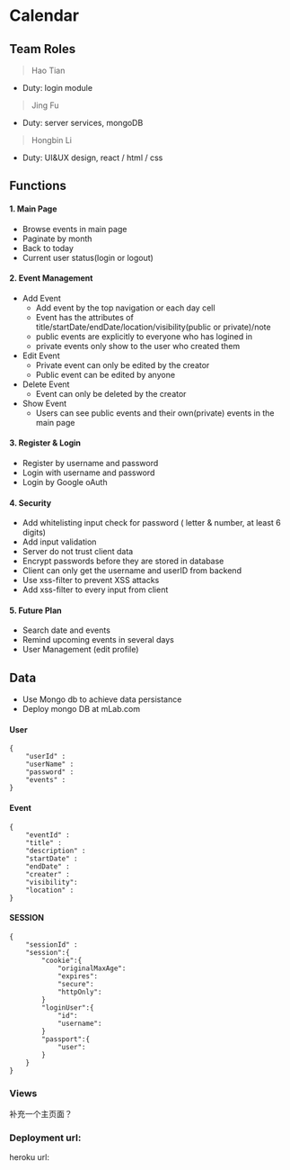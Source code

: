# Calendar

## Team Roles

> Hao Tian

- Duty: login module 

> Jing Fu

- Duty: server services, mongoDB

>  Hongbin Li

- Duty: UI&UX design, react / html / css

## Functions
#### 1. Main Page

* Browse events in main page
* Paginate by month
* Back to today
* Current user status(login or logout)

#### 2. Event Management

* Add Event 
  - Add event by the top navigation or each day cell 
  - Event has the attributes of title/startDate/endDate/location/visibility(public or private)/note
  - public events are explicitly to everyone who has logined in
  - private events only show to the user who created them
* Edit Event 
  - Private event can only be edited by the creator   
  - Public event can be edited by anyone
* Delete Event 
  - Event can only be deleted by the creator 
* Show Event
  - Users can see public events and their own(private) events in the main page

#### 3. Register & Login

- Register by username and password
- Login with username and password
- Login by  Google oAuth 

#### 4. Security

* Add whitelisting input check for password ( letter & number, at least 6 digits)
* Add input validation
* Server do not trust client data
* Encrypt passwords before they are stored in database
* Client can only get the username and userID from backend
* Use xss-filter to prevent XSS attacks
* Add xss-filter to every input from client

#### 5. Future Plan

* Search date and events
* Remind upcoming events in several days
* User Management (edit profile)

## Data

- Use Mongo db to achieve data persistance 
- Deploy mongo DB at mLab.com
#### User

    {
        "userId" :
        "userName" :
        "password" :
        "events" :
    }

#### Event

    {
        "eventId" :
        "title" :
        "description" :
        "startDate" :
        "endDate" :
        "creater" :
        "visibility":
        "location" : 
    }
#### SESSION

    {
        "sessionId" :
        "session":{
            "cookie":{
                "originalMaxAge":
                "expires":
                "secure":
                "httpOnly":
            }
            "loginUser":{
                "id":
                "username":
            }
            "passport":{
                "user":
            }
        }
    }
### Views
补充一个主页面？
### Deployment url: 
heroku url:



